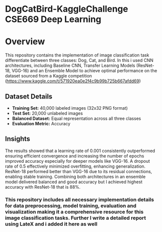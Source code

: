 # DogCatBird-KaggleChallenge CSE669 Deep Learning

# **Overview**
This repository contains the implementation of  image classification task  differentiate between three classes: Dog, Cat, and Bird. In this i used CNN architectures, including Baseline CNN, Transfer Learning Models (ResNet-18, VGG-16) and an Ensemble Model to achieve optimal performance on the dataset sourced from a Kaggle competition (https://www.kaggle.com/t/571920ea0e2f4c9b99b725b667afdd69)

##  **Dataset Details**

- **Training Set:** 40,000 labeled images (32x32 PNG format)  
- **Test Set:** 20,000 unlabeled images  
- **Balanced Dataset:** Equal representation across all three classes  
- **Evaluation Metric:** Accuracy

## Insights
The results showed that a learning rate of 0.001 consistently outperformed ensuring efficient convergence and increasing the number of epochs improved accuracy especially for deeper models like VGG-16. A dropout rate of 0.5 effectively minimized overfitting, enhancing generalization. ResNet-18 performed better than VGG-16 due to its residual connections, enabling stable training. Combining both architectures in an ensemble model delivered balanced and good accuracy but I achieved highest accuracy with ResNet-18 that is 88%.

### This repository includes all necessary implementation details for data preprocessing, model training, evaluation and visualization making it a comprehensive resource for this image classification tasks. Further I write a detailed report using LateX and i added it here as well
